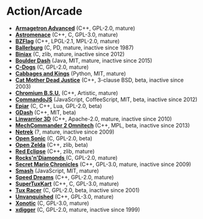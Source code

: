 # Action/Arcade

[comment]: # (start of autogenerated content, do not edit)
- **[Armagetron Advanced](armagetron_advanced.md)** (C++, GPL-2.0, mature)
- **[Astromenace](astromenace.md)** (C++, C, GPL-3.0, mature)
- **[BZFlag](bzflag.md)** (C++, LPGL-2.1, MPL-2.0, mature)
- **[Ballerburg](ballerburg.md)** (C, PD, mature, inactive since 1987)
- **[Biniax](biniax.md)** (C, zlib, mature, inactive since 2012)
- **[Boulder Dash](boulder_dash.md)** (Java, MIT, mature, inactive since 2015)
- **[C-Dogs](cdogs.md)** (C, GPL-2.0, mature)
- **[Cabbages and Kings](cabbages_and_kings.md)** (Python, MIT, mature)
- **[Cat Mother Dead Justice](catmother.md)** (C++, 3-clause BSD, beta, inactive since 2003)
- **[Chromium B.S.U.](chromium_bsu.md)** (C++, Artistic, mature)
- **[CommandoJS](commando_js.md)** (JavaScript, CoffeeScript, MIT, beta, inactive since 2012)
- **[Epiar](epiar.md)** (C, C++, Lua, GPL-2.0, beta)
- **[GDash](gdash.md)** (C++, MIT, beta)
- **[Linwarrior 3D](linwarrior.md)** (C++, Apache-2.0, mature, inactive since 2010)
- **[MechCommander 2 Omnitech](mechcommander2_omnitech.md)** (C++, MPL, beta, inactive since 2013)
- **[Netrek](netrek.md)** (?, mature, inactive since 2009)
- **[Open Sonic](open_sonic.md)** (C, GPL-2.0, beta)
- **[Open Zelda](open_zelda.md)** (C++, zlib, beta)
- **[Red Eclipse](red_eclipse.md)** (C++, zlib, mature)
- **[Rocks'n'Diamonds ](rocks_and_diamonds.md)** (C, GPL-2.0, mature)
- **[Secret Mario Chronicles](secret_mario_chronicles.md)** (C++, GPL-3.0, mature, inactive since 2009)
- **[Smash](smash.md)** (JavaScript, MIT, mature)
- **[Speed Dreams](speed_dreams.md)** (C++, GPL-2.0, mature)
- **[SuperTuxKart](super_tux_kart.md)** (C++, C, GPL-3.0, mature)
- **[Tux Racer](tuxracer.md)** (C, GPL-2.0, beta, inactive since 2001)
- **[Unvanquished](unvanquished.md)** (C++, GPL-3.0, mature)
- **[Xonotic](xonotic.md)** (C, GPL-3.0, mature)
- **[xdigger](xdigger.md)** (C, GPL-2.0, mature, inactive since 1999)

[comment]: # (end of autogenerated content)